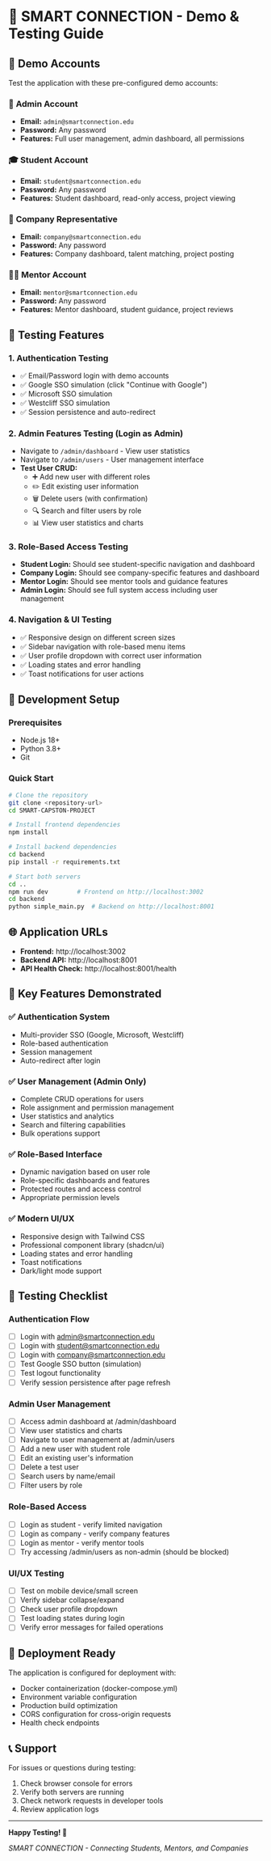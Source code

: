 # 🚀 SMART CONNECTION - Demo & Testing Guide

## 🎯 Demo Accounts

Test the application with these pre-configured demo accounts:

### 🔐 **Admin Account**
- **Email:** `admin@smartconnection.edu`
- **Password:** Any password
- **Features:** Full user management, admin dashboard, all permissions

### 🎓 **Student Account**
- **Email:** `student@smartconnection.edu`
- **Password:** Any password  
- **Features:** Student dashboard, read-only access, project viewing

### 🏢 **Company Representative**
- **Email:** `company@smartconnection.edu`
- **Password:** Any password
- **Features:** Company dashboard, talent matching, project posting

### 👨‍🏫 **Mentor Account**
- **Email:** `mentor@smartconnection.edu`
- **Password:** Any password
- **Features:** Mentor dashboard, student guidance, project reviews

## 🧪 Testing Features

### 1. **Authentication Testing**
- ✅ Email/Password login with demo accounts
- ✅ Google SSO simulation (click "Continue with Google")
- ✅ Microsoft SSO simulation
- ✅ Westcliff SSO simulation
- ✅ Session persistence and auto-redirect

### 2. **Admin Features Testing (Login as Admin)**
- Navigate to `/admin/dashboard` - View user statistics
- Navigate to `/admin/users` - User management interface
- **Test User CRUD:**
  - ➕ Add new user with different roles
  - ✏️ Edit existing user information
  - 🗑️ Delete users (with confirmation)
  - 🔍 Search and filter users by role
  - 📊 View user statistics and charts

### 3. **Role-Based Access Testing**
- **Student Login:** Should see student-specific navigation and dashboard
- **Company Login:** Should see company-specific features and dashboard
- **Mentor Login:** Should see mentor tools and guidance features
- **Admin Login:** Should see full system access including user management

### 4. **Navigation & UI Testing**
- ✅ Responsive design on different screen sizes
- ✅ Sidebar navigation with role-based menu items
- ✅ User profile dropdown with correct user information
- ✅ Loading states and error handling
- ✅ Toast notifications for user actions

## 🔧 Development Setup

### Prerequisites
- Node.js 18+ 
- Python 3.8+
- Git

### Quick Start
```bash
# Clone the repository
git clone <repository-url>
cd SMART-CAPSTON-PROJECT

# Install frontend dependencies
npm install

# Install backend dependencies
cd backend
pip install -r requirements.txt

# Start both servers
cd ..
npm run dev        # Frontend on http://localhost:3002
cd backend
python simple_main.py  # Backend on http://localhost:8001
```

## 🌐 Application URLs

- **Frontend:** http://localhost:3002
- **Backend API:** http://localhost:8001
- **API Health Check:** http://localhost:8001/health

## 📱 Key Features Demonstrated

### ✅ **Authentication System**
- Multi-provider SSO (Google, Microsoft, Westcliff)
- Role-based authentication
- Session management
- Auto-redirect after login

### ✅ **User Management (Admin Only)**
- Complete CRUD operations for users
- Role assignment and permission management
- User statistics and analytics
- Search and filtering capabilities
- Bulk operations support

### ✅ **Role-Based Interface**
- Dynamic navigation based on user role
- Role-specific dashboards and features
- Protected routes and access control
- Appropriate permission levels

### ✅ **Modern UI/UX**
- Responsive design with Tailwind CSS
- Professional component library (shadcn/ui)
- Loading states and error handling
- Toast notifications
- Dark/light mode support

## 🐛 Testing Checklist

### Authentication Flow
- [ ] Login with admin@smartconnection.edu
- [ ] Login with student@smartconnection.edu  
- [ ] Login with company@smartconnection.edu
- [ ] Test Google SSO button (simulation)
- [ ] Test logout functionality
- [ ] Verify session persistence after page refresh

### Admin User Management
- [ ] Access admin dashboard at /admin/dashboard
- [ ] View user statistics and charts
- [ ] Navigate to user management at /admin/users
- [ ] Add a new user with student role
- [ ] Edit an existing user's information
- [ ] Delete a test user
- [ ] Search users by name/email
- [ ] Filter users by role

### Role-Based Access
- [ ] Login as student - verify limited navigation
- [ ] Login as company - verify company features
- [ ] Login as mentor - verify mentor tools
- [ ] Try accessing /admin/users as non-admin (should be blocked)

### UI/UX Testing
- [ ] Test on mobile device/small screen
- [ ] Verify sidebar collapse/expand
- [ ] Check user profile dropdown
- [ ] Test loading states during login
- [ ] Verify error messages for failed operations

## 🚀 Deployment Ready

The application is configured for deployment with:
- Docker containerization (docker-compose.yml)
- Environment variable configuration
- Production build optimization
- CORS configuration for cross-origin requests
- Health check endpoints

## 📞 Support

For issues or questions during testing:
1. Check browser console for errors
2. Verify both servers are running
3. Check network requests in developer tools
4. Review application logs

---

**Happy Testing! 🎉**

*SMART CONNECTION - Connecting Students, Mentors, and Companies*